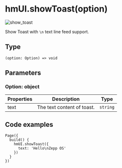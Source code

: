 
# hmUI.showToast(option)

![show_toast](/assets/images/show_toast-86490b4de75db0b7370e4318e70c7295.jpg)

Show Toast with `\n` text line feed support.

## Type[​](/docs/1.0/reference/device-app-api/hmUI/showToast/#type "Direct link to Type")

```
(option: Option) => void  

```
## Parameters[​](/docs/1.0/reference/device-app-api/hmUI/showToast/#parameters "Direct link to Parameters")

### Option: object[​](/docs/1.0/reference/device-app-api/hmUI/showToast/#option-object "Direct link to Option: object")

| Properties | Description | Type |
| --- | --- | --- |
| text | The text content of toast. | `string` |

## Code examples[​](/docs/1.0/reference/device-app-api/hmUI/showToast/#code-examples "Direct link to Code examples")

```
Page({  
  build() {  
    hmUI.showToast({  
      text: 'Hello\nZepp OS'  
    })  
  }  
})  

```

